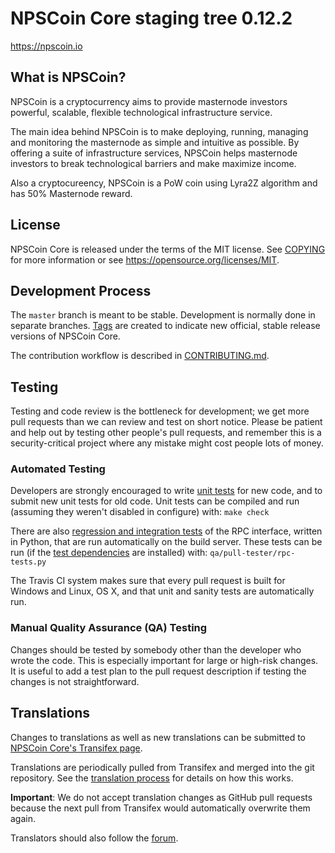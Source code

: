 NPSCoin Core staging tree 0.12.2
===============================
https://npscoin.io


What is NPSCoin?
----------------

NPSCoin is a cryptocurrency aims to provide masternode investors powerful, scalable, flexible technological infrastructure service.

The main idea behind NPSCoin is to make deploying, running, managing and monitoring the masternode as simple and intuitive as possible. By offering a suite of infrastructure services, NPSCoin helps masternode investors to break technological barriers and make maximize income.

Also a cryptocureency, NPSCoin is a PoW coin using Lyra2Z algorithm and has 50% Masternode reward.


License
-------

NPSCoin Core is released under the terms of the MIT license. See [COPYING](COPYING) for more
information or see https://opensource.org/licenses/MIT.

Development Process
-------------------

The `master` branch is meant to be stable. Development is normally done in separate branches.
[Tags](https://github.com/NPSCoin/npscoin-core/tags) are created to indicate new official,
stable release versions of NPSCoin Core.

The contribution workflow is described in [CONTRIBUTING.md](CONTRIBUTING.md).

Testing
-------

Testing and code review is the bottleneck for development; we get more pull
requests than we can review and test on short notice. Please be patient and help out by testing
other people's pull requests, and remember this is a security-critical project where any mistake might cost people
lots of money.

### Automated Testing

Developers are strongly encouraged to write [unit tests](/doc/unit-tests.md) for new code, and to
submit new unit tests for old code. Unit tests can be compiled and run
(assuming they weren't disabled in configure) with: `make check`

There are also [regression and integration tests](/qa) of the RPC interface, written
in Python, that are run automatically on the build server.
These tests can be run (if the [test dependencies](/qa) are installed) with: `qa/pull-tester/rpc-tests.py`

The Travis CI system makes sure that every pull request is built for Windows
and Linux, OS X, and that unit and sanity tests are automatically run.

### Manual Quality Assurance (QA) Testing

Changes should be tested by somebody other than the developer who wrote the
code. This is especially important for large or high-risk changes. It is useful
to add a test plan to the pull request description if testing the changes is
not straightforward.

Translations
------------

Changes to translations as well as new translations can be submitted to
[NPSCoin Core's Transifex page](https://www.transifex.com/projects/p/npscoin/).

Translations are periodically pulled from Transifex and merged into the git repository. See the
[translation process](doc/translation_process.md) for details on how this works.

**Important**: We do not accept translation changes as GitHub pull requests because the next
pull from Transifex would automatically overwrite them again.

Translators should also follow the [forum](https://npscoin.io/forum/topic/npscoin-worldwide-collaboration.88/).
